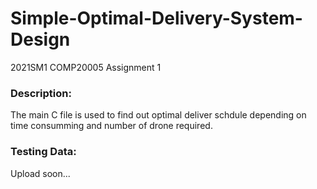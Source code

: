 # Simple-Optimal-Delivery-System-Design
2021SM1 COMP20005 Assignment 1

### Description: 
The main C file is used to find out optimal deliver schdule depending on time consumming and number of drone required. 

### Testing Data:
Upload soon...
